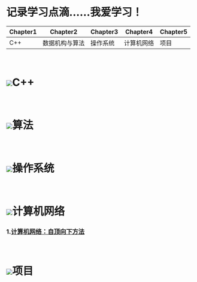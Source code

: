 
# 记录学习点滴……我爱学习！

| Chapter1 | Chapter2  | Chapter3| Chapter4 |Chapter5
|--------|-------------|---------|----------|--------
|   C++  | 数据机构与算法| 操作系统  | 计算机网络|项目

&emsp;
&emsp;
# ![](http://)C++
&emsp;
# ![](http://)算法
&emsp;
# ![](http://)操作系统
&emsp;
# ![](http://)计算机网络
### 1.[计算机网络：自顶向下方法](http://)
&emsp;
# ![](http://)项目
